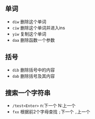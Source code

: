 
## 单词
- `diw` 删除这个单词
- `ciw` 删除这个单词并进入ins
- `yiw` 复制这个单词
- `daa` 删除函数一个参数

## 括号
- `dib` 删除括号中的内容
- `dab` 删除括号及其内容

## 搜索一个字符串
- `/test<Enter>`   n:下一个  N:上一个
- `fxx` 根据前2个字母查找  `;`下一个  `,`上一个
